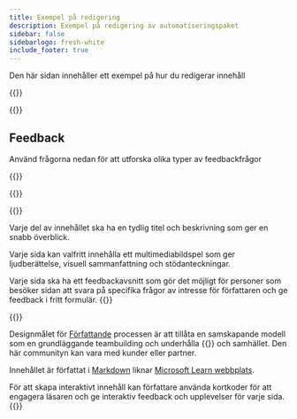 ```yaml
---
title: Exempel på redigering
description: Exempel på redigering av automatiseringspaket
sidebar: false
sidebarlogo: fresh-white
include_footer: true
---
```

<div class="optional">

Den här sidan innehåller ett exempel på hur du redigerar innehåll

</div>

{{<presentation slides="1,2">}}

<div class="optional">

{{<presentationStyles>}}

## Feedback

Använd frågorna nedan för att utforska olika typer av feedbackfrågor

{{<questions name="contribution/sample.json" completed="Thank you for completing questions" showNavigationButtons=false >}}

</div>

</div>

{{<slideStyles>}}

{{<slide  id="slide1" audio="authoring/overview.mp3?v=1" description="Authoring Overview" localImage="/images/illustrations/Authoring-Overview.svg" >}}

Varje del av innehållet ska ha en tydlig titel och beskrivning som ger en snabb överblick.

Varje sida kan valfritt innehålla ett multimediabildspel som ger ljudberättelse, visuell sammanfattning och stödanteckningar.

Varje sida ska ha ett feedbackavsnitt som gör det möjligt för personer som besöker sidan att svara på specifika frågor av intresse för författaren och ge feedback i fritt formulär.
{{</slide>}}

{{<slide  id="slide2" audio="authoring/goals.mp3" description="Authoring Goals" localImage="/images/illustrations/Authoring-Goals.svg" >}}

Designmålet för [Författande](/sv/contribution/authoring) processen är att tillåta en samskapande modell som en grundläggande teambuilding och underhålla {{<product-name>}} och samhället. Den här communityn kan vara med kunder eller partner.

Innehållet är författat i [Markdown](https://learn.microsoft.com/contribute/markdown-reference) liknar [Microsoft Learn webbplats](https://learn.microsoft.com).

För att skapa interaktivt innehåll kan författare använda kortkoder för att engagera läsaren och ge interaktiv feedback och upplevelser för varje sida.
{{</slide>}}

